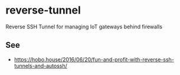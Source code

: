 # reverse-tunnel
Reverse SSH Tunnel for managing IoT gateways behind firewalls

## See
* https://hobo.house/2016/06/20/fun-and-profit-with-reverse-ssh-tunnels-and-autossh/
